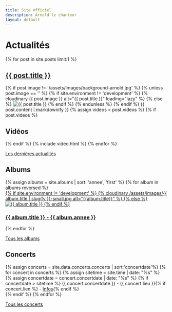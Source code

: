 ```yaml
---
title: Site officiel
description: Arnold le chanteur
layout: default
---
```


<div class="wrapper post">
<h1>Actualités</h1>
<div>
{% for post in site.posts limit:1 %}
<h2><a href="{{ post.url }}">{{ post.title }}</a></h2>
{% if post.image != '/assets/images/background-arnold.jpg' %}
{% unless post.image == '' %}
  {% if site.environment != 'development' %}
  {% cloudinary {{ post.image }} alt="{{ post.title }}" loading="lazy" %}
  {% else %}
  <img src="{{ post.image }}" alt="{{ post.title }}">
  {% endif %}
{% endunless %}
{% endif %}
{{ post.content | markdownify }}
{% assign videos = post.videos %}
{% if post.videos %}
<h2>Vidéos</h2>
{% endif %}
{% include video.html %}
{% endfor %}
</div>

<p><a href="/actualite/">Les dernières actualités</a></p>
</div>

<div class="wrapper">
<h2>Albums</h2>
<div class="block-album">
{% assign albums = site.albums | sort: 'annee', 'first' %}
{% for album in albums reversed  %}
<div class="block-album__element">
<a href="{{ album.url }}">
{% if site.environment != 'development' %}
{% cloudinary /assets/images/{{ album.title | slugify }}-small.jpg alt="{{album.title}}" %}
{% else %}
<img src="/assets/images/{{ album.title | slugify }}-small.jpg" alt="{{ album.title }}">
{% endif %}
<h3>{{ album.title }} - {{ album.annee }}</h3>
</a>
</div>
{% endfor %}
</div>

<p><a href="/albums/">Tous les albums</a></p>
</div>

<div class="block-timeline">
<div class="wrapper">
<h2>Concerts</h2>
<p>
  {% assign concerts = site.data.concerts.concerts | sort:'concertdate'%}
	{% for concert in concerts %}
	{% assign sitetime = site.time | date: "%s" %}
	{% assign concertdate = concert.concertdate | date: "%s" %}
	{% if concertdate > sitetime %}
<time class="date" datetime="{{ concert.concertdate | date: "%Y-%m-%d" }}">{{ concert.concertdate }}</time> - {{ concert.lieu }}{% if concert.lien %} - <a href="{{ concert.lien }}">Infos</a>{% endif %}<br>
	{% endif %}
	{% endfor %}
</p>
<p><a href="/concerts/">Tous les concerts</a></p>
</div>
</div>
